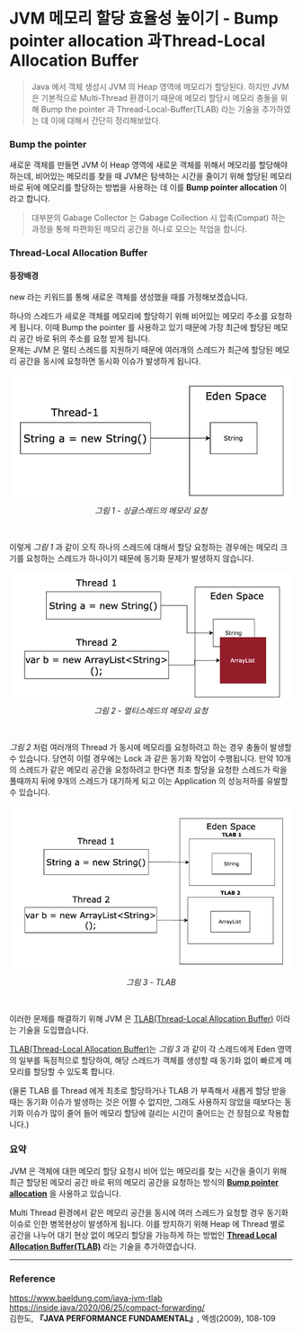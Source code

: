 # JVM 메모리 할당 효율성 높이기 - Bump pointer allocation 과Thread-Local Allocation Buffer

> Java 에서 객체 생성시 JVM 의 Heap 영역에 메모리가 할당된다. 하지만 JVM 은 기본적으로 Multi-Thread 환경이기 때문에 메모리 할당시 메모리 충돌을 위해 Bump the pointer 과 Thread-Local-Buffer(TLAB) 라는 기술을 추가하였는 데 이에 대해서 간단히 정리해보았다.

### Bump the pointer

새로운 객체를 만들면 JVM 이 Heap 영역에 새로운 객체를 위해서 메모리를 할당해야하는데, 비어있는 메모리를 찾을 때 JVM은 탐색하는 시간을 줄이기 위해 할당된 메모리 바로 뒤에 메모리를 할당하는 방법을 사용하는 데 이를 **Bump pointer allocation** 이라고 합니다.

> 대부분의 Gabage Collector 는 Gabage Collection 시 압축(Compat) 하는 과정을 통해 파편화된 메모리 공간을 하나로 모으는 작업을 합니다.
>

### **Thread-Local Allocation Buffer**

#### 등장배경
new 라는 키워드를 통해 새로운 객체를 생성했을 때를 가정해보겠습니다.  

하나의 스레드가 새로운 객체를 메모리에 할당하기 위해 비어있는 메모리 주소를 요청하게 됩니다.  이때 Bump the pointer 를 사용하고 있기 때문에 가장 최근에 할당된 메모리 공간 바로 뒤의 주소를 요청 받게 됩니다.  
문제는 JVM 은 멀티 스레드를 지원하기 때문에 여러개의 스레드가 최근에 할당된 메모리 공간을 동시에 요청하면 동시화 이슈가 발생하게 됩니다.

<p align="center">
  <img width="500" alt="스크린샷 2024-09-11 오후 8 05 07" src="images/single_thread_allocation_request.png">
<br>
  <em>그림 1 - 싱글스레드의 메모리 요청</em>   
</p>

<br>

이렇게 *그림 1* 과 같이 오직 하나의 스레드에 대해서 할당 요청하는 경우에는 메모리 크기를 요청하는 스레드가 하나이기 때문에 동기화 문제가 발생하지 않습니다.
<p align="center">
  <img width="500" alt="스크린샷 2024-09-11 오후 8 05 07" src="images/multi_thread_allocation_collision.png">
<br>
  <em>그림 2 - 멀티스레드의 메모리 요청</em>   
</p>

<br>

*그림 2* 처럼 여러개의 Thread 가 동시에 메모리를 요청하려고 하는 경우 충돌이 발생할 수 있습니다. 당연히 이럴 경우에는 Lock 과 같은 동기화 작업이 수행됩니다.
만약 10개의 스레드가 같은 메모리 공간을 요청하려고 한다면 최초 할당을 요청한 스레드가 락을 풀때까지 뒤에 9개의 스레드가 대기하게 되고 이는 Application 의 성능저하를 유발할 수 있습니다.


<p align="center">
  <img width="500" alt="스크린샷 2024-09-11 오후 8 05 07" src="images/multi_thread_memory_allocation_request.png">
<br>
  <em>그림 3 - TLAB</em>   
</p>

<br>

이러한 문제를 해결하기 위해 JVM 은 <u>TLAB(Thread-Local Allocation Buffer)</u> 이라는 기술을 도입했습니다.

<u>TLAB(Thread-Local Allocation Buffer)</u>는 *그림 3* 과 같이 각 스레드에게 Eden 영역의 일부를 독점적으로 할당하여, 해당 스레드가 객체를 생성할 때 동기화 없이 빠르게 메모리를 할당할 수 있도록 합니다.

(물론 TLAB 를 Thread 에게 최초로 할당하거나 TLAB 가 부족해서 새롭게 할당 받을 때는 동기화 이슈가 발생하는 것은 어쩔 수 없지만, 그래도 사용하지 않았을 때보다는 동기화 이슈가 많이 줄어 들어 메모리 할당에 걸리는 시간이 줄어드는 건 장점으로 작용합니다.)

### 요약

JVM 은 객체에 대한 메모리 할당 요청시 비어 있는 메모리를 찾는 시간을 줄이기 위해 최근 할당된 메모리 공간 바로 뒤의 메모리 공간을 요청하는 방식의 <u>**Bump pointer allocation**</u> 을 사용하고 있습니다.

Multi Thread 환경에서 같은 메모리 공간을 동시에 여러 스레드가 요청할 경우 동기화 이슈로 인한 병목현상이 발생하게 됩니다.
이를 방지하기 위해 Heap 에 Thread 별로 공간을 나누어 대기 현상 없이 메모리 할당을 가능하게 하는 방법인 <u>**Thread Local Allocation Buffer(TLAB)**</u> 라는 기술을 추가하였습니다.

---
### Reference
https://www.baeldung.com/java-jvm-tlab
https://inside.java/2020/06/25/compact-forwarding/  
김한도, **『**JAVA PERFORMANCE FUNDAMENTAL**』**, 엑셈(2009), 108-109